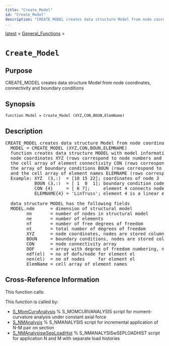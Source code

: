 ```yaml
---
title: "Create_Model"
id: "Create_Model"
description: "CREATE_MODEL creates data structure Model from node coordinates, connectivity and boundary conditions"
...
```


<!-- <a name="_top"></a> -->
<!-- <div><a href="../../.autoindex.md">Home</a> &gt;  -->
 <a href="#">latest</a> &gt; <a href=".autoindex.md">General_Functions</a> &gt; 
<!-- Create_Model.m</div> -->

<!--<table width="100%"><tr><td align="left"><a href="../../.autoindex.md"><img alt="<" border="0" src="../../left.png">&nbsp;Master index</a></td>
<td align="right"><a href=".autoindex.md">Index for latest\General_Functions&nbsp;<img alt=">" border="0" src="../../right.png"></a></td></tr></table>-->
# `Create_Model`



## <a name="_name"></a>Purpose


CREATE_MODEL creates data structure Model from node coordinates, connectivity and boundary conditions

<!-- <div class="box"><strong>CREATE_MODEL creates data structure Model from node coordinates, connectivity and boundary conditions</strong></div> -->

## <a name="_synopsis"></a>Synopsis

`function Model = Create_Model (XYZ,CON,BOUN,ElemName)` 

## Description


<pre class="comment">CREATE_MODEL creates data structure Model from node coordinates, connectivity and boundary conditions
  MODEL = CREATE_MODEL (XYZ,CON,BOUN,ELEMNAME)
  function creates data structure MODEL with model information from the array of
  node coordinates XYZ (rows correspond to node numbers and columns to dofs),
  the cell array of element connectivity CON (rows correspond to element numbers),
  the array of boundary conditions BOUN (rows correspond to node numbers and columns to dofs),
  and the cell array of element names ELEMNAME (rows correspond to element numbers)
  Example: XYZ  (3,:)  = [10 15 22]; coordinates of node 3
           BOUN (3,:)  = [ 1  0  1]; boundary condition code for node 3 (0=free and 1=fixed)
           CON {4}     = [ 6 7];     element 4 connects nodes 6 and 7
           ELEMNAME{4} = 'LinTruss'; element 4 is a linear elastic truss

  data structure MODEL has the following fields
  MODEL.ndm      = dimension of structural model
        nn       = number of nodes in structural model
        ne       = number of elements
        nf       = number of free degrees of freedom
        nt       = total number of degrees of freedom
        XYZ      = node coordinates, nodes are stored columnwise
        BOUN     = boundary conditions, nodes are stored columnwise
        CON      = node connectivity array
        DOF      = array with degree of freedom numbering, nodes are stored columnwise
        ndf(el)  = no of dofs/node for element el
        nen(el)  = no of nodes     for element el
        ElemName = cell array of element names</pre>
<!-- <div class="fragment"><pre class="comment">CREATE_MODEL creates data structure Model from node coordinates, connectivity and boundary conditions
  MODEL = CREATE_MODEL (XYZ,CON,BOUN,ELEMNAME)
  function creates data structure MODEL with model information from the array of
  node coordinates XYZ (rows correspond to node numbers and columns to dofs),
  the cell array of element connectivity CON (rows correspond to element numbers),
  the array of boundary conditions BOUN (rows correspond to node numbers and columns to dofs),
  and the cell array of element names ELEMNAME (rows correspond to element numbers)
  Example: XYZ  (3,:)  = [10 15 22]; coordinates of node 3
           BOUN (3,:)  = [ 1  0  1]; boundary condition code for node 3 (0=free and 1=fixed)
           CON {4}     = [ 6 7];     element 4 connects nodes 6 and 7
           ELEMNAME{4} = 'LinTruss'; element 4 is a linear elastic truss

  data structure MODEL has the following fields
  MODEL.ndm      = dimension of structural model
        nn       = number of nodes in structural model
        ne       = number of elements
        nf       = number of free degrees of freedom
        nt       = total number of degrees of freedom
        XYZ      = node coordinates, nodes are stored columnwise
        BOUN     = boundary conditions, nodes are stored columnwise
        CON      = node connectivity array
        DOF      = array with degree of freedom numbering, nodes are stored columnwise
        ndf(el)  = no of dofs/node for element el
        nen(el)  = no of nodes     for element el
        ElemName = cell array of element names</pre></div> -->

<!-- crossreference -->
## <a name="_cross"></a>Cross-Reference Information

This function calls:
<ul style="list-style-image:url(../../matlabicon.gif)">
</ul>

This function is called by:
<ul style="list-style-image:url(../../matlabicon.gif)">
<li><a href="../../latest/Solution_Scripts/S_MomCurvAnalysis.md" class="code" title="">S_MomCurvAnalysis</a>	% S_MOMCURVANALYSIS script for moment-curvature analysis under constant axial force</li><li><a href="../../latest/Solution_Scripts/S_NMAnalysis.md" class="code" title="">S_NMAnalysis</a>	% S_NMANALYSIS script for incremental application of N-M pair on section</li><li><a href="../../latest/Solution_Scripts/S_NMAnalysiswSepLoadHist.md" class="code" title="">S_NMAnalysiswSepLoadHist</a>	% S_NMANALYSISwSEPLOADHIST script for application N and M with separate load histories</li></ul>
<!-- crossreference -->




<!-- <hr><address>Generated on Mon 15-Feb-2021 18:38:47 by <strong><a href="http://www.artefact.tk/software/matlab/m2html/" title="Matlab Documentation in HTML">m2html</a></strong> &copy; 2005</address> -->